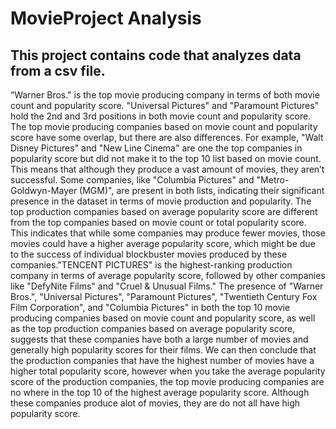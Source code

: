 # MovieProject Analysis

## This project contains code that analyzes data from a csv file.



“Warner Bros." is the top movie producing company in terms of both movie count and popularity score. "Universal Pictures" and "Paramount Pictures" hold the 2nd and 3rd positions in both movie count and popularity score. The top movie producing companies based on movie count and popularity score have some overlap, but there are also differences. For example, "Walt Disney Pictures" and "New Line Cinema" are one the top companies in popularity score but did not make it to the top 10 list based on movie count. This means that although they produce a vast amount of movies, they aren’t successful. Some companies, like "Columbia Pictures" and "Metro-Goldwyn-Mayer (MGM)", are present in both lists, indicating their significant presence in the dataset in terms of movie production and popularity. 
The top production companies based on average popularity score are different from the top companies based on movie count or total popularity score. This indicates that while some companies may produce fewer movies, those movies could have a higher average popularity score, which might be due to the success of individual blockbuster movies produced by these companies."TENCENT PICTURES" is the highest-ranking production company in terms of average popularity score, followed by other companies like "DefyNite Films" and "Cruel & Unusual Films." The presence of "Warner Bros.", "Universal Pictures", "Paramount Pictures", "Twentieth Century Fox Film Corporation", and "Columbia Pictures" in both the top 10 movie producing companies based on movie count and popularity score, as well as the top production companies based on average popularity score, suggests that these companies have both a large number of movies and generally high popularity scores for their films. 
We can then conclude that the production companies that have the highest number of movies have a higher total popularity score, however when you take the average popularity score of the production companies, the top movie producing companies are no where in the top 10 of the highest average popularity score. Although these companies produce alot of movies, they are do not all have high popularity score.

